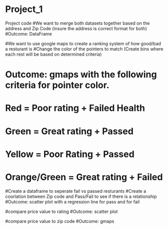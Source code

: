 # Project_1
Project code
#We want to merge both datasets together based on the address and Zip Code (insure the address is correct format for both)
#Outcome: DataFrame

#We want to use google maps to create a ranking system of how good/bad a resturant is
#Change the color of the pointers to match (Create bins where each rest will be based on determined criteria)
# Outcome: gmaps with the following criteria for pointer color. 
# Red = Poor rating + Failed Health
# Green = Great rating + Passed
# Yellow = Poor Rating + Passed
# Orange/Green = Great rating + Failed

#Create a dataframe to seperate fail vs passed resturants
#Create a coorlation between Zip code and Pass/Fail to see if there is a relationship
#Outcome: scatter plot with a regression line for pass and for fail

#compare price value to rating 
#Outcome: scatter plot

#compare price value to zip code
#Outcome: gmaps 
